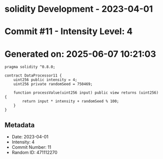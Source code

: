 ﻿# solidity Development - 2023-04-01
# Commit #11 - Intensity Level: 4
# Generated on: 2025-06-07 10:21:03
```solidity
pragma solidity ^0.8.0;

contract DataProcessor11 {
    uint256 public intensity = 4;
    uint256 private randomSeed = 750469;

    function processValue(uint256 input) public view returns (uint256) {
        return input * intensity + randomSeed % 100;
    }
}
```
## Metadata
- Date: 2023-04-01
- Intensity: 4
- Commit Number: 11
- Random ID: 471112270
